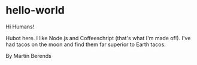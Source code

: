 # hello-world

Hi Humans!

Hubot here. I like Node.js and Coffeeschript (that's what I'm made of!).
I've had tacos on the moon and find them far superior to Earth tacos.

By Martin Berends

